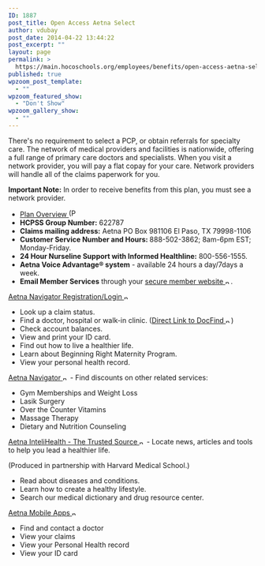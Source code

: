 ```yaml
---
ID: 1887
post_title: Open Access Aetna Select
author: vdubay
post_date: 2014-04-22 13:44:22
post_excerpt: ""
layout: page
permalink: >
  https://main.hocoschools.org/employees/benefits/open-access-aetna-select/
published: true
wpzoom_post_template:
  - ""
wpzoom_featured_show:
  - "Don't Show"
wpzoom_gallery_show:
  - ""
---
```

<p>There's no requirement to select a PCP, or obtain referrals for specialty care. The network of medical providers and facilities is nationwide, offering a full range of primary care doctors and specialists. When you visit a network provider, you will pay a flat copay for your care. Network providers will handle all of the claims paperwork for you.</p>

<p><strong>Important Note:</strong> In order to receive benefits from this plan, you must see a network provider.</p>

<ul>
  <li><a href="/f/employees/benefits/2012_aetnahmo_overview.pdf">Plan Overview <img src="/f/images/bullet-pdf.gif" border="0" align="bottom" width="16" height="16" alt="(PDF)"></a></li>
  <li><strong>HCPSS Group Number:</strong> 622787</li>
  <li><strong>Claims mailing address:</strong>
  Aetna
  PO Box 981106
  El Paso, TX 79998-1106</li>
  <li><strong>Customer Service Number and Hours: </strong>888-502-3862; 8am-6pm EST; Monday-Friday.</li>
  <li><strong>24 Hour Nurseline Support with Informed Healthline:</strong> 800-556-1555.</li>
  <li><strong>Aetna Voice Advantage&reg; system</strong> - available 24 hours a day/7days a week.</li>
  <li><strong>Email Member Services</strong> through your <a href="https://member.aetna.com/appConfig/login/login.fcc?TYPE=33554433&amp;REALMOID=06-36d8cb4d-4ac1-44c7-b12d-a80fba4b718e&amp;GUID=&amp;SMAUTHREASON=0&amp;METHOD=GET&amp;SMAGENTNAME=-SM-xU5km2Pz5/9A/2FCwUlXE48HlDkyH9ruz3da8Iqw6pwcy09mgHFN5RmlkMNqguY5&amp;TARGET=-SM-HTTPS://member.aetna.com/MbrLanding/RoutingServlet?createSession=true" target="_blank">secure member website <img src="/f/images/new_webpage.gif" border="0" align="bottom" width="11" height="10" alt="new webpage" /></a>.</li>
</ul>

<p><a href="https://member.aetna.com/appConfig/login/login.fcc?TYPE=33554433&amp;REALMOID=06-36d8cb4d-4ac1-44c7-b12d-a80fba4b718e&amp;GUID=&amp;SMAUTHREASON=0&amp;METHOD=GET&amp;SMAGENTNAME=-SM-xU5km2Pz5/9A/2FCwUlXE48HlDkyH9ruz3da8Iqw6pwcy09mgHFN5RmlkMNqguY5&amp;TARGET=-SM-HTTPS://member.aetna.com/MbrLanding/RoutingServlet?createSession=true" target="_blank">Aetna Navigator Registration/Login <img src="/f/images/new_webpage.gif" border="0" align="bottom" width="11" height="10" alt="new webpage" /></a></p>

<ul>
  <li>Look up a claim status.</li>
  <li>Find a doctor, hospital or walk-in clinic. (<a href="http://www.aetna.com/docfind/disclaimer.jsp?site_id=docfind" target="_blank">Direct Link to DocFind <img src="/f/images/new_webpage.gif" border="0" align="bottom" width="11" height="10" alt="new webpage" /></a>)</li>
  <li>Check account balances.</li>
  <li>View and print your ID card.</li>
  <li>Find out how to live a healthier life.</li>
  <li>Learn about Beginning Right Maternity Program.</li>
  <li>View your personal health record.</li>
</ul>

<p><a href="http://www.aetna.com/individuals-families-health-insurance/tool/tour-index.html" target="_blank">Aetna Navigator <img src="/f/images/new_webpage.gif" border="0" align="bottom" width="11" height="10" alt="new webpage" /></a> - Find discounts on other related services:</p>

<ul>
  <li>Gym Memberships and Weight Loss</li>
  <li>Lasik Surgery</li>
  <li>Over the Counter Vitamins</li>
  <li>Massage Therapy</li>
  <li>Dietary and Nutrition Counseling</li>
</ul>

<p><a href="http://www.intelihealth.com/IH/ihtIH/WSIHW000/408/408.html" target="_blank">Aetna InteliHealth - The Trusted Source <img src="/f/images/new_webpage.gif" border="0" align="bottom" width="11" height="10" alt="new webpage" /></a> - Locate  news, articles and tools to help you lead a healthier life.</p>

<p>(Produced in partnership with Harvard Medical School.)</p>
<ul>
  <li>Read about diseases and conditions.</li>
  <li>Learn how to create a healthy lifestyle.</li>
  <li>Search our medical dictionary and drug resource center.</li>
</ul>

<p><a href="http://www.aetna.com/about-aetna-insurance/sas/mobile/index.html" target="_blank">Aetna Mobile Apps <img src="/f/images/new_webpage.gif" border="0" align="bottom" width="11" height="10" alt="new webpage" /></a></p>

<ul>
  <li>Find and contact a doctor</li>
  <li>View your claims</li>
  <li>View your Personal Health record</li>
  <li>View your ID card</li>
</ul>